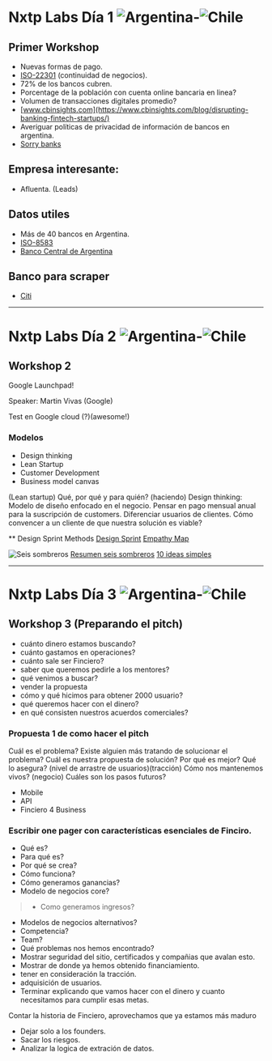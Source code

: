 # Nxtp Labs Día 1 ![Argentina](http://2.bp.blogspot.com/-6cCxta2o1dc/VbKLS49xgWI/AAAAAAAAADc/uG4Abbzi5lk/s1600/ar.png)-![Chile](http://4.bp.blogspot.com/-VLsun9MEN6o/VbKLS3X-1SI/AAAAAAAAADg/KOiRkHYKiR0/s1600/cl.png)
## Primer Workshop

- Nuevas formas de pago.
- [ISO-22301](http://advisera.com/27001academy/es/que-es-iso-22301/) (continuidad de negocios).
- 72% de los bancos cubren.
- Porcentage de la población con cuenta online bancaria en linea?
- Volumen de transacciones digitales promedio?
- [www.cbinsights.com](https://www.cbinsights.com/blog/disrupting-banking-fintech-startups/)
- Averiguar políticas de privacidad de información de bancos en argentina.
- [Sorry banks](http://www.fastcompany.com/3027197/fast-feed/sorry-banks-millennials-hate-you)


## Empresa interesante:
- Afluenta. (Leads)

## Datos utiles
- Más de 40 bancos en Argentina.
- [ISO-8583](https://es.wikipedia.org/wiki/ISO_8583)
- [Banco Central de Argentina](http://www.bcra.gov.ar/)

## Banco para scraper
- [Citi](https://www.argentina.citibank.com/ARGCB/JPS/portal/Index.do)


---

# Nxtp Labs Día 2 ![Argentina](http://2.bp.blogspot.com/-6cCxta2o1dc/VbKLS49xgWI/AAAAAAAAADc/uG4Abbzi5lk/s1600/ar.png)-![Chile](http://4.bp.blogspot.com/-VLsun9MEN6o/VbKLS3X-1SI/AAAAAAAAADg/KOiRkHYKiR0/s1600/cl.png)
## Workshop 2

Google Launchpad!

Speaker: Martin Vivas (Google)

Test en Google cloud (?)(awesome!)

### Modelos

- Design thinking
- Lean Startup
- Customer Development
- Business model canvas

(Lean startup) Qué, por qué y para quién? (haciendo)
Design thinking: Modelo de diseño enfocado en el negocio.
Pensar en pago mensual anual para la suscripción de customers.
Diferenciar usuarios de clientes.
Cómo convencer a un cliente de que nuestra solución es viable?

** Design Sprint Methods
[Design Sprint](https://developers.google.com/design-sprint/downloads/DesignSprintMethods.pdf)
[Empathy Map]()


![Seis sombreros](http://4.bp.blogspot.com/--qBAo2RznOo/UUtTMjnXInI/AAAAAAAAAO4/S2zmbvpV3hg/s1600/seisss.jpg)
[Resumen seis sombreros](https://www.leadersummaries.com/ver-resumen/seis-sombreros-para-pensar)
[10 ideas simples](http://www.idits.org.ar/files/files/10_ideas_simples.pdf)

---

# Nxtp Labs Día 3 ![Argentina](http://2.bp.blogspot.com/-6cCxta2o1dc/VbKLS49xgWI/AAAAAAAAADc/uG4Abbzi5lk/s1600/ar.png)-![Chile](http://4.bp.blogspot.com/-VLsun9MEN6o/VbKLS3X-1SI/AAAAAAAAADg/KOiRkHYKiR0/s1600/cl.png)

## Workshop 3 (Preparando el pitch)
- cuánto dinero estamos buscando?
- cuánto gastamos en operaciones?
- cuánto sale ser Finciero?
- saber que queremos pedirle a los mentores?
- qué venimos a buscar?
- vender la propuesta
- cómo y qué hicimos para obtener 2000 usuario?
- qué queremos hacer con el dinero?
- en qué consisten nuestros acuerdos comerciales?

### Propuesta 1 de como hacer el pitch
Cuál es el problema?
Existe alguien más tratando de solucionar el problema?
Cuál es nuestra propuesta de solución?
Por qué es mejor?
Qué lo asegura? (nivel de arrastre de usuarios)(tracción)
Cómo nos mantenemos vivos? (negocio)
Cuáles son los pasos futuros?
- Mobile
- API
- Finciero 4 Business

### Escribir one pager con características esenciales de Finciro.
- Qué es?
- Para qué es?
- Por qué se crea?
- Cómo funciona?
- Cómo generamos ganancias?
- Modelo de negocios core?
> - Como generamos ingresos?
- Modelos de negocios alternativos?
- Competencia?
- Team?
- Qué problemas nos hemos encontrado?
- Mostrar seguridad del sitio, certificados y compañias que avalan esto.
- Mostrar de donde ya hemos obtenido financiamiento.
- tener en consideración la tracción.
- adquisición de usuarios.
- Terminar explicando que vamos hacer con el dinero y cuanto necesitamos para cumplir esas metas.

Contar la historia de Finciero, aprovechamos que ya estamos más maduro


- Dejar solo a los founders.
- Sacar los riesgos.
- Analizar la logica de extración de datos.
